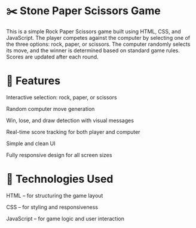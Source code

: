# ✂️ Stone Paper Scissors Game
This is a simple Rock Paper Scissors game built using HTML, CSS, and JavaScript. The player competes against the computer by selecting one of the three options: rock, paper, or scissors. The computer randomly selects its move, and the winner is determined based on standard game rules. Scores are updated after each round.

# 🚀 Features
Interactive selection: rock, paper, or scissors

Random computer move generation

Win, lose, and draw detection with visual messages

Real-time score tracking for both player and computer

Simple and clean UI

Fully responsive design for all screen sizes

# 📁 Technologies Used
HTML – for structuring the game layout

CSS – for styling and responsiveness

JavaScript – for game logic and user interaction

